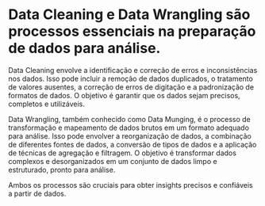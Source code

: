 # Data Cleaning e Data Wrangling são processos essenciais na preparação de dados para análise.

Data Cleaning envolve a identificação e correção de erros e inconsistências nos dados. Isso pode incluir a remoção de dados duplicados, o tratamento de valores ausentes, a correção de erros de digitação e a padronização de formatos de dados. O objetivo é garantir que os dados sejam precisos, completos e utilizáveis.

Data Wrangling, também conhecido como Data Munging, é o processo de transformação e mapeamento de dados brutos em um formato adequado para análise. Isso pode envolver a reorganização de dados, a combinação de diferentes fontes de dados, a conversão de tipos de dados e a aplicação de técnicas de agregação e filtragem. O objetivo é transformar dados complexos e desorganizados em um conjunto de dados limpo e estruturado, pronto para análise.

Ambos os processos são cruciais para obter insights precisos e confiáveis a partir de dados.



